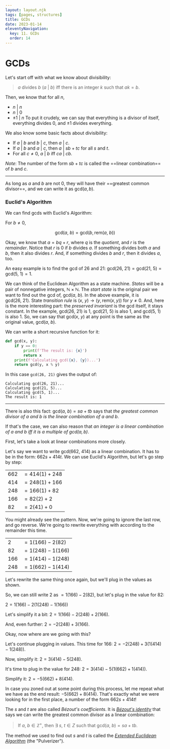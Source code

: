 ```yaml
---
layout: layout.njk
tags: [pages, structures]
title: GCDs
date: 2023-01-14
eleventyNavigation:
  key: 11. GCDs
  order: 14
---
```


# GCDs

Let's start off with what we know about divisibility:

> $a$ divides $b$ ($a \ | \ b$) iff there is an integer $k$ such that $ak = b$.

Then, we know that for all $n$,
- $n \ | \ n$
- $n \ | \ 0$
- $\pm1 \ | \ n$ 
To put it crudely, we can say that everything is a divisor of itself, everything divides $0$, and $\pm 1$ divides everything.

We also know some basic facts about divisibility:
- If $a \ | \ b$ and $b \ | \ c$, then $a \ | \ c$.
- If $a \ | \ b$ and $a \ | \ c$, then $a \ | \ sb + tc$ for all $s$ and $t$.
- For all $c \neq 0$, $a \ | \ b$ iff $ca \ | \ cb$.

_Note_: The number of the form $sb + tc$ is called the ==linear combination== of $b$ and $c$.

---

As long as $a$ and $b$ are not $0$, they will have their ==greatest common divisor==, and we can write it as $\text{gcd}(a, b)$.

### Euclid's Algorithm
We can find $\text{gcd}$s with Euclid's Algorithm:

For $b \neq 0$,

$$\text{gcd}(a, \ b) = \text{gcd}(b, \text{rem}(a, \ b))$$

Okay, we know that $a = bq + r$, where $q$ is the _quotient_, and $r$ is the _remainder_. Notice that $r$ is $0$ if $b$ divides $a$.
If something divides both $a$ and $b$, then it also divides $r$. And, if something divides $b$ and $r$, then it divides $a$, too.

An easy example is to find the $\text{gcd}$ of $26$ and $21$:
$\text{gcd}(26, \ 21) = \text{gcd}(21, \ 5) = \text{gcd}(5, \ 1) = 1$.

We can think of the Euclidean Algorithm as a state machine.
_States_ will be a pair of nonnegative integers, $\mathbb{N} \times \mathbb{N}$.
The _start state_ is the original pair we want to find out the $\text{gcd}$ of, $\text{gcd}(a, \ b)$. In the above example, it is $\text{gcd}(26, \ 21)$. 
State _transition rule_ is $(x, \ y) \longrightarrow (y, \text{rem}(x, y))$ for $y \neq 0$. 
And, here is the more interesting part: the _preserved invariant_ is the $\text{gcd}$ itself, it stays constant. In the example, $\text{gcd}(26, \ 21)$ is $1$, $\text{gcd}(21, \ 5)$ is also $1$, and $\text{gcd}(5, \ 1)$ is also $1$.
So, we can say that $\text{gcd}(x, \ y)$ at any point is the same as the original value, $\text{gcd}(a, \ b)$.

We can write a short recursive function for it:
```python
def gcd(x, y):
    if y == 0:
        print(f'The result is: {x}')
        return x
    print(f'Calculating gcd({x}, {y})...')
    return gcd(y, x % y)
```

In this case `gcd(26, 21)` gives the output of:

```
Calculating gcd(26, 21)...
Calculating gcd(21, 5)...
Calculating gcd(5, 1)...
The result is: 1
```

---

There is also this fact:
$\text{gcd}(a, \ b) = sa + tb$ says that _the greatest common divisor of $a$ and $b$ is the linear combination of $a$ and $b$_.

If that's the case, we can also reason that _an integer is a linear combination of $a$ and $b$ iff it is a multiple of $\text{gcd}(a, b)$_.

First, let's take a look at linear combinations more closely.

Let's say we want to write $\text{gcd}(662, \ 414)$ as a linear combination.
It has to be in the form: $662s + 414t$.
We can use Euclid's Algorithm, but let's go step by step:

|  |  |
--- | --- 
| $662$ | $= 414(1) + 248$ |
| $414$ | $= 248(1) + 166$ |
| $248$ | $= 166(1) + 82$ |
| $166$ | $= 82(2) + 2$ |
| $82$ | $= 2(41) + 0$ |

You might already see the pattern.
Now, we're going to ignore the last row, and go reverse. We're going to rewrite everything with according to the remainder this time.

|  |  |
--- | --- 
| $2$ | $= 1(166) - 2(82)$ |
| $82$ | $= 1(248) - 1(166)$ |
| $166$ | $= 1(414) - 1(248)$ |
| $248$ | $= 1(662) - 1(414)$ |

Let's rewrite the same thing once again, but we'll plug in the values as shown. 

So, we can still write $2$ as $= 1(166) - 2(82)$, but let's plug in the value for $82$:

$2 = 1(166) - 2(1(248) - 1(166))$

Let's simplify it a bit:
$2 = 1(166) - 2(248) + 2(166)$.

And, even further:
$2 = -2(248) + 3(166)$.

Okay, now where are we going with this?

Let's continue plugging in values. This time for $166$:
$2 = -2(248) + 3(1(414) - 1(248))$. 

Now, simplify it: $2 = 3(414) - 5(248)$.

It's time to plug in the value for $248$:
$2 = 3(414) - 5(1(662) + 1(414))$.

Simplify it: $2 = -5(662) + 8(414)$.

In case you zoned out at some point during this process, let me repeat what we have as the end result: $-5(662) + 8(414)$.
That's exactly what we were looking for in the first place, a number of the form $662s + 414t$!

The $s$ and $t$ are also called _Bézout's coefficients_. It is [_Bézout's identity_](https://en.wikipedia.org/wiki/B%C3%A9zout%27s_identity) that says we can write the greatest common divisor as a linear combination:

> If $a, \ b \in \mathbb{Z}^+$, then $\exists \ s, \ t \in Z$ such that $\text{gcd}(a, \ b) = sa + tb$.

The method we used to find out $s$ and $t$ is called the [_Extended Euclidean Algorithm_](https://en.wikipedia.org/wiki/Extended_Euclidean_algorithm) (the "Pulverizer").
